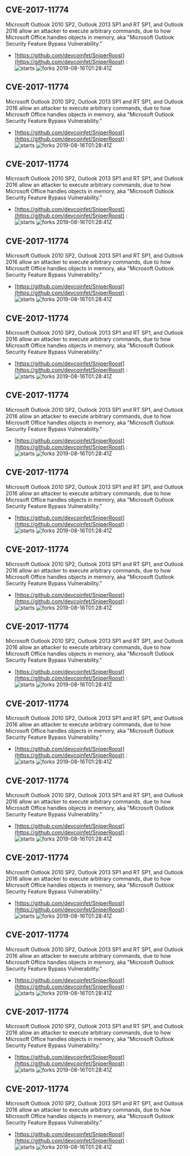 ## CVE-2017-11774
 Microsoft Outlook 2010 SP2, Outlook 2013 SP1 and RT SP1, and Outlook 2016 allow an attacker to execute arbitrary commands, due to how Microsoft Office handles objects in memory, aka "Microsoft Outlook Security Feature Bypass Vulnerability."

- [https://github.com/devcoinfet/SniperRoost](https://github.com/devcoinfet/SniperRoost) :  
![starts](https://img.shields.io/github/stars/devcoinfet/SniperRoost.svg) 
![forks](https://img.shields.io/github/forks/devcoinfet/SniperRoost.svg) 
2019-08-16T01:28:41Z

## CVE-2017-11774
 Microsoft Outlook 2010 SP2, Outlook 2013 SP1 and RT SP1, and Outlook 2016 allow an attacker to execute arbitrary commands, due to how Microsoft Office handles objects in memory, aka "Microsoft Outlook Security Feature Bypass Vulnerability."

- [https://github.com/devcoinfet/SniperRoost](https://github.com/devcoinfet/SniperRoost) :  
![starts](https://img.shields.io/github/stars/devcoinfet/SniperRoost.svg) 
![forks](https://img.shields.io/github/forks/devcoinfet/SniperRoost.svg) 
2019-08-16T01:28:41Z

## CVE-2017-11774
 Microsoft Outlook 2010 SP2, Outlook 2013 SP1 and RT SP1, and Outlook 2016 allow an attacker to execute arbitrary commands, due to how Microsoft Office handles objects in memory, aka "Microsoft Outlook Security Feature Bypass Vulnerability."

- [https://github.com/devcoinfet/SniperRoost](https://github.com/devcoinfet/SniperRoost) :  
![starts](https://img.shields.io/github/stars/devcoinfet/SniperRoost.svg) 
![forks](https://img.shields.io/github/forks/devcoinfet/SniperRoost.svg) 
2019-08-16T01:28:41Z

## CVE-2017-11774
 Microsoft Outlook 2010 SP2, Outlook 2013 SP1 and RT SP1, and Outlook 2016 allow an attacker to execute arbitrary commands, due to how Microsoft Office handles objects in memory, aka "Microsoft Outlook Security Feature Bypass Vulnerability."

- [https://github.com/devcoinfet/SniperRoost](https://github.com/devcoinfet/SniperRoost) :  
![starts](https://img.shields.io/github/stars/devcoinfet/SniperRoost.svg) 
![forks](https://img.shields.io/github/forks/devcoinfet/SniperRoost.svg) 
2019-08-16T01:28:41Z

## CVE-2017-11774
 Microsoft Outlook 2010 SP2, Outlook 2013 SP1 and RT SP1, and Outlook 2016 allow an attacker to execute arbitrary commands, due to how Microsoft Office handles objects in memory, aka "Microsoft Outlook Security Feature Bypass Vulnerability."

- [https://github.com/devcoinfet/SniperRoost](https://github.com/devcoinfet/SniperRoost) :  
![starts](https://img.shields.io/github/stars/devcoinfet/SniperRoost.svg) 
![forks](https://img.shields.io/github/forks/devcoinfet/SniperRoost.svg) 
2019-08-16T01:28:41Z

## CVE-2017-11774
 Microsoft Outlook 2010 SP2, Outlook 2013 SP1 and RT SP1, and Outlook 2016 allow an attacker to execute arbitrary commands, due to how Microsoft Office handles objects in memory, aka "Microsoft Outlook Security Feature Bypass Vulnerability."

- [https://github.com/devcoinfet/SniperRoost](https://github.com/devcoinfet/SniperRoost) :  
![starts](https://img.shields.io/github/stars/devcoinfet/SniperRoost.svg) 
![forks](https://img.shields.io/github/forks/devcoinfet/SniperRoost.svg) 
2019-08-16T01:28:41Z

## CVE-2017-11774
 Microsoft Outlook 2010 SP2, Outlook 2013 SP1 and RT SP1, and Outlook 2016 allow an attacker to execute arbitrary commands, due to how Microsoft Office handles objects in memory, aka "Microsoft Outlook Security Feature Bypass Vulnerability."

- [https://github.com/devcoinfet/SniperRoost](https://github.com/devcoinfet/SniperRoost) :  
![starts](https://img.shields.io/github/stars/devcoinfet/SniperRoost.svg) 
![forks](https://img.shields.io/github/forks/devcoinfet/SniperRoost.svg) 
2019-08-16T01:28:41Z

## CVE-2017-11774
 Microsoft Outlook 2010 SP2, Outlook 2013 SP1 and RT SP1, and Outlook 2016 allow an attacker to execute arbitrary commands, due to how Microsoft Office handles objects in memory, aka "Microsoft Outlook Security Feature Bypass Vulnerability."

- [https://github.com/devcoinfet/SniperRoost](https://github.com/devcoinfet/SniperRoost) :  
![starts](https://img.shields.io/github/stars/devcoinfet/SniperRoost.svg) 
![forks](https://img.shields.io/github/forks/devcoinfet/SniperRoost.svg) 
2019-08-16T01:28:41Z

## CVE-2017-11774
 Microsoft Outlook 2010 SP2, Outlook 2013 SP1 and RT SP1, and Outlook 2016 allow an attacker to execute arbitrary commands, due to how Microsoft Office handles objects in memory, aka "Microsoft Outlook Security Feature Bypass Vulnerability."

- [https://github.com/devcoinfet/SniperRoost](https://github.com/devcoinfet/SniperRoost) :  
![starts](https://img.shields.io/github/stars/devcoinfet/SniperRoost.svg) 
![forks](https://img.shields.io/github/forks/devcoinfet/SniperRoost.svg) 
2019-08-16T01:28:41Z

## CVE-2017-11774
 Microsoft Outlook 2010 SP2, Outlook 2013 SP1 and RT SP1, and Outlook 2016 allow an attacker to execute arbitrary commands, due to how Microsoft Office handles objects in memory, aka "Microsoft Outlook Security Feature Bypass Vulnerability."

- [https://github.com/devcoinfet/SniperRoost](https://github.com/devcoinfet/SniperRoost) :  
![starts](https://img.shields.io/github/stars/devcoinfet/SniperRoost.svg) 
![forks](https://img.shields.io/github/forks/devcoinfet/SniperRoost.svg) 
2019-08-16T01:28:41Z

## CVE-2017-11774
 Microsoft Outlook 2010 SP2, Outlook 2013 SP1 and RT SP1, and Outlook 2016 allow an attacker to execute arbitrary commands, due to how Microsoft Office handles objects in memory, aka "Microsoft Outlook Security Feature Bypass Vulnerability."

- [https://github.com/devcoinfet/SniperRoost](https://github.com/devcoinfet/SniperRoost) :  
![starts](https://img.shields.io/github/stars/devcoinfet/SniperRoost.svg) 
![forks](https://img.shields.io/github/forks/devcoinfet/SniperRoost.svg) 
2019-08-16T01:28:41Z

## CVE-2017-11774
 Microsoft Outlook 2010 SP2, Outlook 2013 SP1 and RT SP1, and Outlook 2016 allow an attacker to execute arbitrary commands, due to how Microsoft Office handles objects in memory, aka "Microsoft Outlook Security Feature Bypass Vulnerability."

- [https://github.com/devcoinfet/SniperRoost](https://github.com/devcoinfet/SniperRoost) :  
![starts](https://img.shields.io/github/stars/devcoinfet/SniperRoost.svg) 
![forks](https://img.shields.io/github/forks/devcoinfet/SniperRoost.svg) 
2019-08-16T01:28:41Z

## CVE-2017-11774
 Microsoft Outlook 2010 SP2, Outlook 2013 SP1 and RT SP1, and Outlook 2016 allow an attacker to execute arbitrary commands, due to how Microsoft Office handles objects in memory, aka "Microsoft Outlook Security Feature Bypass Vulnerability."

- [https://github.com/devcoinfet/SniperRoost](https://github.com/devcoinfet/SniperRoost) :  
![starts](https://img.shields.io/github/stars/devcoinfet/SniperRoost.svg) 
![forks](https://img.shields.io/github/forks/devcoinfet/SniperRoost.svg) 
2019-08-16T01:28:41Z

## CVE-2017-11774
 Microsoft Outlook 2010 SP2, Outlook 2013 SP1 and RT SP1, and Outlook 2016 allow an attacker to execute arbitrary commands, due to how Microsoft Office handles objects in memory, aka "Microsoft Outlook Security Feature Bypass Vulnerability."

- [https://github.com/devcoinfet/SniperRoost](https://github.com/devcoinfet/SniperRoost) :  
![starts](https://img.shields.io/github/stars/devcoinfet/SniperRoost.svg) 
![forks](https://img.shields.io/github/forks/devcoinfet/SniperRoost.svg) 
2019-08-16T01:28:41Z

## CVE-2017-11774
 Microsoft Outlook 2010 SP2, Outlook 2013 SP1 and RT SP1, and Outlook 2016 allow an attacker to execute arbitrary commands, due to how Microsoft Office handles objects in memory, aka "Microsoft Outlook Security Feature Bypass Vulnerability."

- [https://github.com/devcoinfet/SniperRoost](https://github.com/devcoinfet/SniperRoost) :  
![starts](https://img.shields.io/github/stars/devcoinfet/SniperRoost.svg) 
![forks](https://img.shields.io/github/forks/devcoinfet/SniperRoost.svg) 
2019-08-16T01:28:41Z

